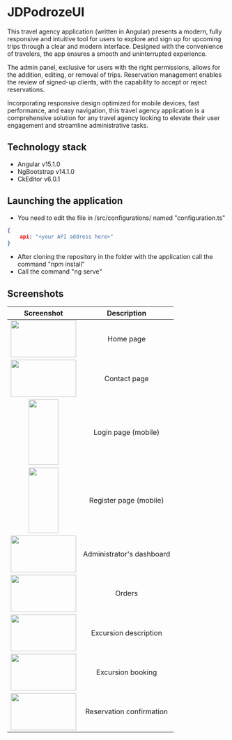 # JDPodrozeUI

This travel agency application (written in Angular) presents a modern, fully responsive and intuitive tool for users to explore and sign up for upcoming trips through a clear and modern interface. Designed with the convenience of travelers, the app ensures a smooth and uninterrupted experience.

The admin panel, exclusive for users with the right permissions, allows for the addition, editing, or removal of trips. Reservation management enables the review of signed-up clients, with the capability to accept or reject reservations.

Incorporating responsive design optimized for mobile devices, fast performance, and easy navigation, this travel agency application is a comprehensive solution for any travel agency looking to elevate their user engagement and streamline administrative tasks.

## Technology stack
- Angular v15.1.0
- NgBootstrap v14.1.0
- CkEditor v6.0.1

## Launching the application

- You need to edit the file in /src/configurations/ named "configuration.ts"
```json
{
	api: "<your API address here>"
}
```
- After cloning the repository in the folder with the application call the command "npm install"
- Call the command "ng serve"

## Screenshots

| Screenshot      | Description |
| :---:  | :---: |
| <img src="https://github.com/eyyzamero/JDPodrozeUI/assets/88888347/1d40ba5a-7d7d-4f94-9881-fc1cb1e66a3e" alt="" width="150px" height="84.375px"> | Home page |
| <img src="https://github.com/eyyzamero/JDPodrozeUI/assets/88888347/902274d2-5be0-4423-8ebc-77faef394a34" alt="" width="150px" height="84.375px"> | Contact page |
| <img src="https://github.com/eyyzamero/JDPodrozeUI/assets/88888347/134917b1-c347-4c44-8122-c4aa10c72bb9" alt="" width="67.5px" height="150px"> | Login page (mobile) |
| <img src="https://github.com/eyyzamero/JDPodrozeUI/assets/88888347/63bce225-b2a1-4d0c-baae-a4f2c0598df4" alt="" width="67.5px" height="150px"> | Register page (mobile) |
| <img src="https://github.com/eyyzamero/JDPodrozeUI/assets/88888347/4d76425f-2aab-4184-ac96-989961cc1e23" alt="" width="150px" height="84.375px"> | Administrator's dashboard |
| <img src="https://github.com/eyyzamero/JDPodrozeUI/assets/88888347/0ceabdac-4808-47d7-a7bb-fedc726d5ec9" alt="" width="150px" height="84.375px"> | Orders |
| <img src="https://github.com/eyyzamero/JDPodrozeUI/assets/88888347/bac67127-968b-4cd2-bc2e-70c390ab9f72" alt="" width="150px" height="84.375px"> | Excursion description |
| <img src="https://github.com/eyyzamero/JDPodrozeUI/assets/88888347/564bc3ad-823f-4c49-b9ac-3dae4a2fc25f" alt="" width="150px" height="84.375px"> | Excursion booking |
| <img src="https://github.com/eyyzamero/JDPodrozeUI/assets/88888347/aa03859d-bcc1-4eb9-b78f-7a190f5b55e9" alt="" width="150px" height="84.375px"> | Reservation confirmation |
